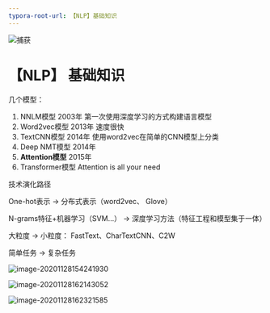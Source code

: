```yaml
---
typora-root-url: 【NLP】基础知识
---
```


![捕获](image\捕获.PNG)

# 【NLP】 基础知识

几个模型：

1. NNLM模型 2003年 第一次使用深度学习的方式构建语言模型
2. Word2vec模型 2013年 速度很快
3. TextCNN模型 2014年 使用word2vec在简单的CNN模型上分类
4. Deep NMT模型 2014年 
5. **Attention模型** 2015年 
6. Transformer模型 Attention is all your need

技术演化路径

One-hot表示 -> 分布式表示（word2vec、 Glove）

N-grams特征+机器学习（SVM...） -> 深度学习方法（特征工程和模型集于一体）

大粒度 -> 小粒度： FastText、CharTextCNN、C2W

简单任务 -> 复杂任务



![image-20201128154241930](/image/image-20201128154241930.png)



![image-20201128162143052](/image/image-20201128162143052.png)

![image-20201128162321585](/image/image-20201128162321585.png)
